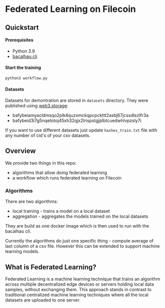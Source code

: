# Federated Learning on Filecoin

## Quickstart

#### Prerequisites
- Python 3.9
- [bacalhau cli](https://docs.bacalhau.org/getting-started/installation)

#### Start the training
```bash
python3 workflow.py
```

#### Datasets
Datasets for demontration are stored in `datasets` directory. They were published using [web3.storage](https://web3.storage/):
- bafybeiamyacldmsqo2plk4quzxmckqpcpckttt2asbj67jcssdlszlfr3a
- bafybeid3i7g5nqetotoj45xh32qjx2lrispstgjplbtcuedwhlvpzsly7i

If you want to use different datasets just update `hashes_train.txt` file with any number of cid's of your csv datasets.

## Overview

We provide two things in this repo:
- algorithms that allow doing federated learning
- a workflow which runs federated learning on Filecoin 

### Algorithms
There are two algorithms:
- local training - trains a model on a local dataset
- aggregation - aggregates the models trained on the local datasets

They are build as one docker image which is then used to run with the bacalhau cli.

Currently the algorithms do just one specific thing - compute average of last column of a csv file. However this can be extended to support machine learning models.

## What is Federated Learning?
Federated Learning is a machine learning technique that trains an algorithm across multiple decentralized edge devices or servers holding local data samples, without exchanging them. This approach stands in contrast to traditional centralized machine learning techniques where all the local datasets are uploaded to one server.

